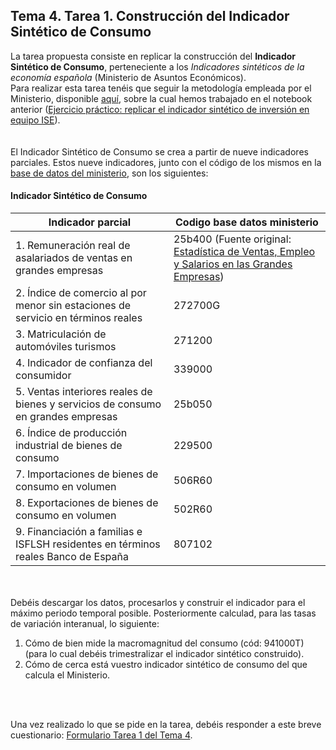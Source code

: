 ## Tema 4. Tarea 1. Construcción del Indicador Sintético de Consumo

La tarea propuesta consiste en replicar la construcción del **Indicador Sintético de Consumo**, perteneciente a los *Indicadores sintéticos de la economía española* (Ministerio de Asuntos Económicos).  
Para realizar esta tarea tenéis que seguir la metodología empleada por el Ministerio, disponible [aquí](https://serviciosede.mineco.gob.es/indeco/DescargaArchivo.aspx?estadisticas=True&tipo=1), sobre la cual hemos trabajado en el notebook anterior ([Ejercicio práctico: replicar el indicador sintético de inversión en equipo ISE](https://github.com/otoperalias/Coyuntura/blob/main/clases/Tema4_ISE.ipynb)).  
<br/><br/>
El Indicador Sintético de Consumo se crea a partir de nueve indicadores parciales. Estos nueve indicadores, junto con el código de los mismos en la [base de datos del ministerio](https://serviciosede.mineco.gob.es/indeco/bdsice/Busquedas/busquedas_new.aspx), son los siguientes:

#### Indicador Sintético de Consumo 
|Indicador parcial | Codigo base datos ministerio|
|------------------|-----------------------------|
|1. Remuneración real de asalariados de ventas en grandes empresas| 25b400 (Fuente original: [Estadística de Ventas, Empleo y Salarios en las Grandes Empresas](https://sede.agenciatributaria.gob.es/Sede/datosabiertos/catalogo/hacienda/Informe_Ventas_Empleo_y_Salarios_en_las_Grandes_Empresas.shtml)) |
|2. Índice de comercio al por menor sin estaciones de servicio en términos reales| 272700G |
| 3. Matriculación de automóviles turismos | 271200|
|4. Indicador de confianza del consumidor | 339000 |
|5. Ventas interiores reales de bienes y servicios de consumo en grandes empresas | 25b050  |
|6. Índice de producción industrial de bienes de consumo| 229500 |
|7. Importaciones de bienes de consumo en volumen | 506R60 |
|8. Exportaciones de bienes de consumo en volumen |502R60 |
|9. Financiación a familias e ISFLSH residentes en términos reales Banco de España | 807102  |

<br/><br/>
Debéis descargar los datos, procesarlos y construir el indicador para el máximo periodo temporal posible. Posteriormente calculad, para las tasas de variación interanual, lo siguiente:
1. Cómo de bien mide la macromagnitud del consumo (cód: 941000T) (para lo cual debéis trimestralizar el indicador sintético construido).
2. Cómo de cerca está vuestro indicador sintético de consumo del que calcula el Ministerio.

<br/><br/>

Una vez realizado lo que se pide en la tarea, debéis responder a este breve cuestionario: [Formulario Tarea 1 del Tema 4](https://docs.google.com/forms/d/e/1FAIpQLSdrFrQC3nee4ULba_SgWh5BXhqjEHRPWJ8kYVm9SJeRqSkaiQ/viewform?usp=sf_link).
